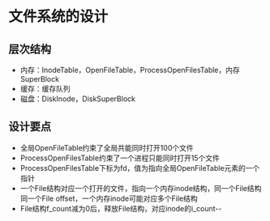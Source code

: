 # 文件系统的设计
  
## 层次结构  
  
- 内存：InodeTable，OpenFileTable，ProcessOpenFilesTable，内存SuperBlock  
- 缓存：缓存队列  
- 磁盘：DiskInode，DiskSuperBlock  

## 设计要点  
  
- 全局OpenFileTable约束了全局共能同时打开100个文件  
- ProcessOpenFilesTable约束了一个进程只能同时打开15个文件
- ProcessOpenFilesTable下标为fd，值为指向全局OpenFileTable元素的一个指针
- 一个File结构对应一个打开的文件，指向一个内存inode结构，同一个File结构同一个File offset，一个内存inode可能对应多个File结构
- File结构f_count减为0后，释放File结构，对应inode的i_count--